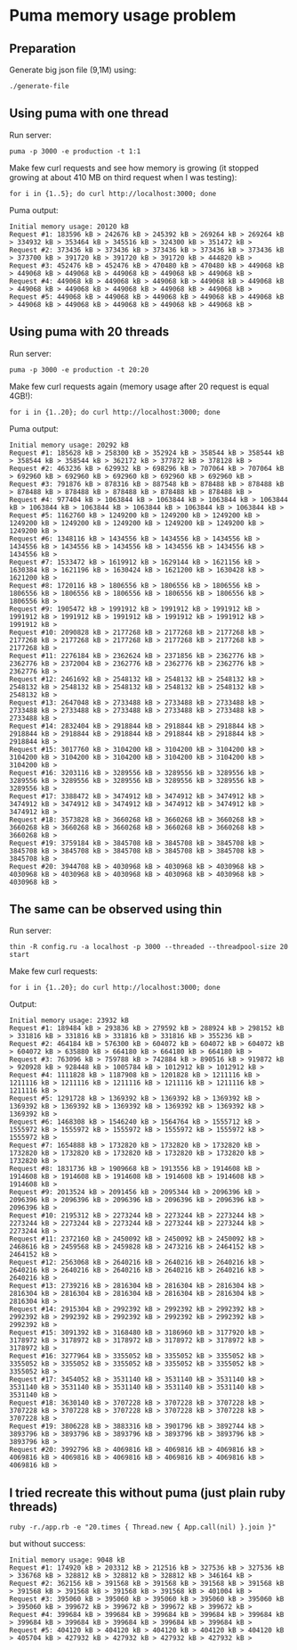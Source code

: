 # Puma memory usage problem

## Preparation

Generate big json file (9,1M) using:

    ./generate-file

## Using puma with one thread

Run server:

    puma -p 3000 -e production -t 1:1

Make few curl requests and see how memory is growing (it stopped growing at about 410 MB on third request when I was testing):

    for i in {1..5}; do curl http://localhost:3000; done

Puma output:

    Initial memory usage: 20120 kB
    Request #1: 183596 kB > 242676 kB > 245392 kB > 269264 kB > 269264 kB > 334932 kB > 353464 kB > 345516 kB > 324300 kB > 351472 kB >
    Request #2: 373436 kB > 373436 kB > 373436 kB > 373436 kB > 373436 kB > 373700 kB > 391720 kB > 391720 kB > 391720 kB > 444820 kB >
    Request #3: 452476 kB > 452476 kB > 470480 kB > 470480 kB > 449068 kB > 449068 kB > 449068 kB > 449068 kB > 449068 kB > 449068 kB >
    Request #4: 449068 kB > 449068 kB > 449068 kB > 449068 kB > 449068 kB > 449068 kB > 449068 kB > 449068 kB > 449068 kB > 449068 kB >
    Request #5: 449068 kB > 449068 kB > 449068 kB > 449068 kB > 449068 kB > 449068 kB > 449068 kB > 449068 kB > 449068 kB > 449068 kB >

## Using puma with 20 threads

Run server:

    puma -p 3000 -e production -t 20:20

Make few curl requests again (memory usage after 20 request is equal 4GB!):

    for i in {1..20}; do curl http://localhost:3000; done

Puma output:

    Initial memory usage: 20292 kB
    Request #1: 185628 kB > 258300 kB > 352924 kB > 358544 kB > 358544 kB > 358544 kB > 358544 kB > 362172 kB > 377872 kB > 378128 kB >
    Request #2: 463236 kB > 629932 kB > 698296 kB > 707064 kB > 707064 kB > 692960 kB > 692960 kB > 692960 kB > 692960 kB > 692960 kB >
    Request #3: 791876 kB > 878316 kB > 887548 kB > 878488 kB > 878488 kB > 878488 kB > 878488 kB > 878488 kB > 878488 kB > 878488 kB >
    Request #4: 977404 kB > 1063844 kB > 1063844 kB > 1063844 kB > 1063844 kB > 1063844 kB > 1063844 kB > 1063844 kB > 1063844 kB > 1063844 kB >
    Request #5: 1162760 kB > 1249200 kB > 1249200 kB > 1249200 kB > 1249200 kB > 1249200 kB > 1249200 kB > 1249200 kB > 1249200 kB > 1249200 kB >
    Request #6: 1348116 kB > 1434556 kB > 1434556 kB > 1434556 kB > 1434556 kB > 1434556 kB > 1434556 kB > 1434556 kB > 1434556 kB > 1434556 kB >
    Request #7: 1533472 kB > 1619912 kB > 1629144 kB > 1621156 kB > 1630384 kB > 1621196 kB > 1630424 kB > 1621200 kB > 1630428 kB > 1621200 kB >
    Request #8: 1720116 kB > 1806556 kB > 1806556 kB > 1806556 kB > 1806556 kB > 1806556 kB > 1806556 kB > 1806556 kB > 1806556 kB > 1806556 kB >
    Request #9: 1905472 kB > 1991912 kB > 1991912 kB > 1991912 kB > 1991912 kB > 1991912 kB > 1991912 kB > 1991912 kB > 1991912 kB > 1991912 kB >
    Request #10: 2090828 kB > 2177268 kB > 2177268 kB > 2177268 kB > 2177268 kB > 2177268 kB > 2177268 kB > 2177268 kB > 2177268 kB > 2177268 kB >
    Request #11: 2276184 kB > 2362624 kB > 2371856 kB > 2362776 kB > 2362776 kB > 2372004 kB > 2362776 kB > 2362776 kB > 2362776 kB > 2362776 kB >
    Request #12: 2461692 kB > 2548132 kB > 2548132 kB > 2548132 kB > 2548132 kB > 2548132 kB > 2548132 kB > 2548132 kB > 2548132 kB > 2548132 kB >
    Request #13: 2647048 kB > 2733488 kB > 2733488 kB > 2733488 kB > 2733488 kB > 2733488 kB > 2733488 kB > 2733488 kB > 2733488 kB > 2733488 kB >
    Request #14: 2832404 kB > 2918844 kB > 2918844 kB > 2918844 kB > 2918844 kB > 2918844 kB > 2918844 kB > 2918844 kB > 2918844 kB > 2918844 kB >
    Request #15: 3017760 kB > 3104200 kB > 3104200 kB > 3104200 kB > 3104200 kB > 3104200 kB > 3104200 kB > 3104200 kB > 3104200 kB > 3104200 kB >
    Request #16: 3203116 kB > 3289556 kB > 3289556 kB > 3289556 kB > 3289556 kB > 3289556 kB > 3289556 kB > 3289556 kB > 3289556 kB > 3289556 kB >
    Request #17: 3388472 kB > 3474912 kB > 3474912 kB > 3474912 kB > 3474912 kB > 3474912 kB > 3474912 kB > 3474912 kB > 3474912 kB > 3474912 kB >
    Request #18: 3573828 kB > 3660268 kB > 3660268 kB > 3660268 kB > 3660268 kB > 3660268 kB > 3660268 kB > 3660268 kB > 3660268 kB > 3660268 kB >
    Request #19: 3759184 kB > 3845708 kB > 3845708 kB > 3845708 kB > 3845708 kB > 3845708 kB > 3845708 kB > 3845708 kB > 3845708 kB > 3845708 kB >
    Request #20: 3944708 kB > 4030968 kB > 4030968 kB > 4030968 kB > 4030968 kB > 4030968 kB > 4030968 kB > 4030968 kB > 4030968 kB > 4030968 kB >

## The same can be observed using thin

Run server:

    thin -R config.ru -a localhost -p 3000 --threaded --threadpool-size 20 start

Make few curl requests:

    for i in {1..20}; do curl http://localhost:3000; done

Output:

    Initial memory usage: 23932 kB
    Request #1: 189484 kB > 293836 kB > 279592 kB > 288924 kB > 298152 kB > 331816 kB > 331816 kB > 331816 kB > 331816 kB > 355236 kB >
    Request #2: 464184 kB > 576300 kB > 604072 kB > 604072 kB > 604072 kB > 604072 kB > 635880 kB > 664180 kB > 664180 kB > 664180 kB >
    Request #3: 763096 kB > 759788 kB > 742884 kB > 890516 kB > 919872 kB > 920928 kB > 928448 kB > 1005784 kB > 1012912 kB > 1012912 kB >
    Request #4: 1111828 kB > 1187908 kB > 1201828 kB > 1211116 kB > 1211116 kB > 1211116 kB > 1211116 kB > 1211116 kB > 1211116 kB > 1211116 kB >
    Request #5: 1291728 kB > 1369392 kB > 1369392 kB > 1369392 kB > 1369392 kB > 1369392 kB > 1369392 kB > 1369392 kB > 1369392 kB > 1369392 kB >
    Request #6: 1468308 kB > 1546240 kB > 1564764 kB > 1555712 kB > 1555972 kB > 1555972 kB > 1555972 kB > 1555972 kB > 1555972 kB > 1555972 kB >
    Request #7: 1654888 kB > 1732820 kB > 1732820 kB > 1732820 kB > 1732820 kB > 1732820 kB > 1732820 kB > 1732820 kB > 1732820 kB > 1732820 kB >
    Request #8: 1831736 kB > 1909668 kB > 1913556 kB > 1914608 kB > 1914608 kB > 1914608 kB > 1914608 kB > 1914608 kB > 1914608 kB > 1914608 kB >
    Request #9: 2013524 kB > 2091456 kB > 2095344 kB > 2096396 kB > 2096396 kB > 2096396 kB > 2096396 kB > 2096396 kB > 2096396 kB > 2096396 kB >
    Request #10: 2195312 kB > 2273244 kB > 2273244 kB > 2273244 kB > 2273244 kB > 2273244 kB > 2273244 kB > 2273244 kB > 2273244 kB > 2273244 kB >
    Request #11: 2372160 kB > 2450092 kB > 2450092 kB > 2450092 kB > 2468616 kB > 2459568 kB > 2459828 kB > 2473216 kB > 2464152 kB > 2464152 kB >
    Request #12: 2563068 kB > 2640216 kB > 2640216 kB > 2640216 kB > 2640216 kB > 2640216 kB > 2640216 kB > 2640216 kB > 2640216 kB > 2640216 kB >
    Request #13: 2739216 kB > 2816304 kB > 2816304 kB > 2816304 kB > 2816304 kB > 2816304 kB > 2816304 kB > 2816304 kB > 2816304 kB > 2816304 kB >
    Request #14: 2915304 kB > 2992392 kB > 2992392 kB > 2992392 kB > 2992392 kB > 2992392 kB > 2992392 kB > 2992392 kB > 2992392 kB > 2992392 kB >
    Request #15: 3091392 kB > 3168480 kB > 3186960 kB > 3177920 kB > 3178972 kB > 3178972 kB > 3178972 kB > 3178972 kB > 3178972 kB > 3178972 kB >
    Request #16: 3277964 kB > 3355052 kB > 3355052 kB > 3355052 kB > 3355052 kB > 3355052 kB > 3355052 kB > 3355052 kB > 3355052 kB > 3355052 kB >
    Request #17: 3454052 kB > 3531140 kB > 3531140 kB > 3531140 kB > 3531140 kB > 3531140 kB > 3531140 kB > 3531140 kB > 3531140 kB > 3531140 kB >
    Request #18: 3630140 kB > 3707228 kB > 3707228 kB > 3707228 kB > 3707228 kB > 3707228 kB > 3707228 kB > 3707228 kB > 3707228 kB > 3707228 kB >
    Request #19: 3806228 kB > 3883316 kB > 3901796 kB > 3892744 kB > 3893796 kB > 3893796 kB > 3893796 kB > 3893796 kB > 3893796 kB > 3893796 kB >
    Request #20: 3992796 kB > 4069816 kB > 4069816 kB > 4069816 kB > 4069816 kB > 4069816 kB > 4069816 kB > 4069816 kB > 4069816 kB > 4069816 kB >

## I tried recreate this without puma (just plain ruby threads)

    ruby -r./app.rb -e "20.times { Thread.new { App.call(nil) }.join }"

but without success:

    Initial memory usage: 9048 kB
    Request #1: 174920 kB > 203312 kB > 212516 kB > 327536 kB > 327536 kB > 336768 kB > 328812 kB > 328812 kB > 328812 kB > 346164 kB > 
    Request #2: 362156 kB > 391568 kB > 391568 kB > 391568 kB > 391568 kB > 391568 kB > 391568 kB > 391568 kB > 391568 kB > 401004 kB > 
    Request #3: 395060 kB > 395060 kB > 395060 kB > 395060 kB > 395060 kB > 395060 kB > 399672 kB > 399672 kB > 399672 kB > 399672 kB > 
    Request #4: 399684 kB > 399684 kB > 399684 kB > 399684 kB > 399684 kB > 399684 kB > 399684 kB > 399684 kB > 399684 kB > 399684 kB > 
    Request #5: 404120 kB > 404120 kB > 404120 kB > 404120 kB > 404120 kB > 405704 kB > 427932 kB > 427932 kB > 427932 kB > 427932 kB > 
